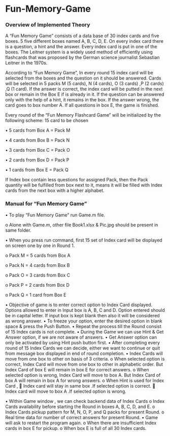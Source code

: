 # Fun-Memory-Game

### Overview of Implemented Theory


A “Fun Memory Game” consists of a data base of 30 index cards and five boxes. 5 five different boxes named A, B, C, D, E. On every index card there is a question, a hint and the answer. Every index card is put in one of the boxes.
The Leitner system is a widely used method of efficiently using flashcards that was proposed by the German science journalist Sebastian Leitner in the 1970s.

According to “Fun Memory Game”, In every round 15 index card will be selected from the boxes and the question on it should be answered. Cards will be selected in 5 packs M (5 cards),  N (4 cards), O (3 cards) ,P (2 cards) ,Q (1 card). If the answer is correct, the index card will be putted in the next box or remain in the Box E if is already in it. If the question can be answered only with the help of a hint, it remains in the box. If the answer wrong, the card goes to box number A. If all questions in box E, the game is finished.

Every round of the “Fun Memory Flashcard Game” will be initialized by the following scheme: 15 card to be chosen

•	5 cards from Box A = Pack M

•	4 cards from Box B = Pack N

•	3 cards from Box C = Pack O

•	2 cards from Box D = Pack P

•	1 cards from Box E = Pack Q

If Index box contain less questions for assigned Pack, then the Pack quantity will be fulfilled from box next to it, means it will be filled with Index cards from the next box with a higher alphabet.
 

### Manual for “Fun Memory Game”

•	To play “Fun Memory Game” run Game.m file.

o	Alone with Game.m, other file Book1.xlsx & Pic.jpg should be present in same folder.

•	When you press run command, first 15 set of Index card will be displayed on screen one by one in Round 1.

o	Pack M = 5 cards from Box A

o	Pack N = 4 cards from Box B

o	Pack O = 3 cards from Box C

o	Pack P = 2 cards from Box D

o	Pack Q = 1 card from Box E

•	Objective of game is to enter correct option to Index Card displayed. Options allowed to enter in Input box is A, B, C and D. Option entered should be in capital letter. If input box is kept blank then also it will be considered as wrong answer.
•	To freeze your option, enter the desired option in blank space & press the Push Button.
•	Repeat the process till the Round consist of 15 Index cards is not complete.
•	During the Game we can use Hint & Get Answer option, if we are not aware of answers.
•	Get Answer option can only be activated by using Hint push button first.
•	After completing every round of 15 Index Cards we can decide, either we want to continue or quit from message box displayed in end of round completion.
•	Index Cards will move from one box to other on basis of 3 criteria.
o	When selected option is correct, Index Card will move from one box to other in alphabetic order. But Index Card of box E will remain in box E for correct answers.
o	When selected option is wrong, Index Card will move to box A. But Index Card of box A will remain in box A for wrong answers.
o	When Hint is used for Index Card ,
	Index card will stay in same box .If selected option is correct.
	Index card will move to box A .If selected option is wrong.
 
•	Within Game window , we can check backend data of Index Cards
o	Index Cards availability before starting the Round in boxes A, B, C, D, and E.
o	Index Cards pickup pattern for M, N, O, P, and Q packs for present Round.
o	Real time data for number of correct answers for present Round.
•	Game will ask to restart the program again.
o	When there are insufficient Index cards in box E for pickup.
o	When box E is full of all 30 Index cards.
